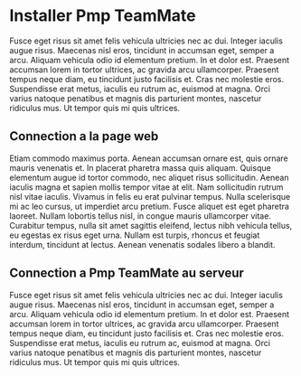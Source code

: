 # Installer Pmp TeamMate

Fusce eget risus sit amet felis vehicula ultricies nec ac dui. Integer iaculis augue risus. Maecenas nisl eros, tincidunt in accumsan eget, semper a arcu. Aliquam vehicula odio id elementum pretium. In et dolor est. Praesent accumsan lorem in tortor ultrices, ac gravida arcu ullamcorper. Praesent tempus neque diam, eu tincidunt justo facilisis et. Cras nec molestie eros. Suspendisse erat metus, iaculis eu rutrum ac, euismod at magna. Orci varius natoque penatibus et magnis dis parturient montes, nascetur ridiculus mus. Ut tempor quis mi quis ultrices. 

## Connection a la page web

Etiam commodo maximus porta. Aenean accumsan ornare est, quis ornare mauris venenatis et. In placerat pharetra massa quis aliquam. Quisque elementum augue id tortor commodo, nec aliquet risus sollicitudin. Aenean iaculis magna et sapien mollis tempor vitae at elit. Nam sollicitudin rutrum nisl vitae iaculis. Vivamus in felis eu erat pulvinar tempus. Nulla scelerisque mi ac leo cursus, ut imperdiet arcu pretium. Fusce aliquet est eget pharetra laoreet. Nullam lobortis tellus nisl, in congue mauris ullamcorper vitae. Curabitur tempus, nulla sit amet sagittis eleifend, lectus nibh vehicula tellus, eu egestas ex risus eget urna. Nullam est turpis, rhoncus et feugiat interdum, tincidunt at lectus. Aenean venenatis sodales libero a blandit.

## Connection a Pmp TeamMate au serveur

Fusce eget risus sit amet felis vehicula ultricies nec ac dui. Integer iaculis augue risus. Maecenas nisl eros, tincidunt in accumsan eget, semper a arcu. Aliquam vehicula odio id elementum pretium. In et dolor est. Praesent accumsan lorem in tortor ultrices, ac gravida arcu ullamcorper. Praesent tempus neque diam, eu tincidunt justo facilisis et. Cras nec molestie eros. Suspendisse erat metus, iaculis eu rutrum ac, euismod at magna. Orci varius natoque penatibus et magnis dis parturient montes, nascetur ridiculus mus. Ut tempor quis mi quis ultrices.

